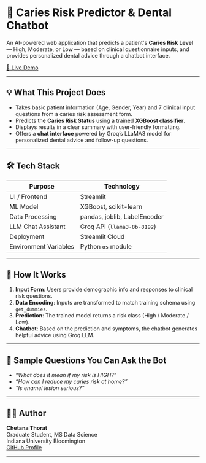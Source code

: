 # 🦷 Caries Risk Predictor & Dental Chatbot

An AI-powered web application that predicts a patient's **Caries Risk Level** — High, Moderate, or Low — based on clinical questionnaire inputs, and provides personalized dental advice through a chatbot interface.

[🚀 Live Demo](https://caries-risk-predictor-chatbot.streamlit.app)

---

## 💡 What This Project Does

- Takes basic patient information (Age, Gender, Year) and 7 clinical input questions from a caries risk assessment form.
- Predicts the **Caries Risk Status** using a trained **XGBoost classifier**.
- Displays results in a clear summary with user-friendly formatting.
- Offers a **chat interface** powered by Groq’s LLaMA3 model for personalized dental advice and follow-up questions.

---

## 🛠️ Tech Stack

| Purpose                     | Technology                      |
|----------------------------|----------------------------------|
| UI / Frontend              | Streamlit                        |
| ML Model                   | XGBoost, scikit-learn            |
| Data Processing            | pandas, joblib, LabelEncoder     |
| LLM Chat Assistant         | Groq API (`llama3-8b-8192`)      |
| Deployment                 | Streamlit Cloud                  |
| Environment Variables      | Python `os` module               |

---

## 🤖 How It Works

1. **Input Form**: Users provide demographic info and responses to clinical risk questions.
2. **Data Encoding**: Inputs are transformed to match training schema using `get_dummies`.
3. **Prediction**: The trained model returns a risk class (High / Moderate / Low).
4. **Chatbot**: Based on the prediction and symptoms, the chatbot generates helpful advice using Groq LLM.

---

## 🧪 Sample Questions You Can Ask the Bot

- *“What does it mean if my risk is HIGH?”*
- *“How can I reduce my caries risk at home?”*
- *“Is enamel lesion serious?”*

---

## 👩‍💻 Author

**Chetana Thorat**  
Graduate Student, MS Data Science  
Indiana University Bloomington  
[GitHub Profile](https://github.com/Chetana-Thorat)

---
